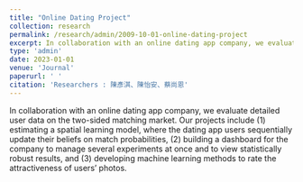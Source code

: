 ```yaml
---
title: "Online Dating Project"
collection: research
permalink: /research/admin/2009-10-01-online-dating-project
excerpt: In collaboration with an online dating app company, we evaluate detailed user data on the two-sided matching market. Our projects include (1) estimating a spatial learning model, where the dating app users sequentially update their beliefs on match probabilities, (2) building a dashboard for the company to manage several experiments at once and to view statistically robust results, and (3) developing machine learning methods to rate the attractiveness of users’ photos.
type: 'admin'
date: 2023-01-01
venue: 'Journal'
paperurl: ' '
citation: 'Researchers : 陳彥淇、陳怡安、蔡尚恩'
---
```

In collaboration with an online dating app company, we evaluate detailed user data on the two-sided matching market. Our projects include (1) estimating a spatial learning model, where the dating app users sequentially update their beliefs on match probabilities, (2) building a dashboard for the company to manage several experiments at once and to view statistically robust results, and (3) developing machine learning methods to rate the attractiveness of users’ photos.